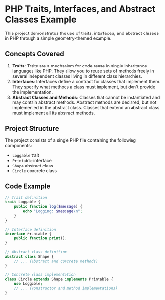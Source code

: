 # PHP Traits, Interfaces, and Abstract Classes Example

This project demonstrates the use of traits, interfaces, and abstract classes in PHP through a simple geometry-themed example.

## Concepts Covered

1. **Traits**: Traits are a mechanism for code reuse in single inheritance languages like PHP. They allow you to reuse sets of methods freely in several independent classes living in different class hierarchies.
2. **Interfaces**: Interfaces define a contract for classes that implement them. They specify what methods a class must implement, but don't provide the implementation.
3. **Abstract Classes and Methods**: Classes that cannot be instantiated and may contain abstract methods. Abstract methods are declared, but not implemented in the abstract class. Classes that extend an abstract class must implement all its abstract methods.



## Project Structure

The project consists of a single PHP file containing the following components:

- `Loggable` trait
- `Printable` interface
- `Shape` abstract class
- `Circle` concrete class

## Code Example

```php
// Trait definition
trait Loggable {
    public function log($message) {
        echo "Logging: $message\n";
    }
}

// Interface definition
interface Printable {
    public function print();
}

// Abstract class definition
abstract class Shape {
    // ... (abstract and concrete methods)
}

// Concrete class implementation
class Circle extends Shape implements Printable {
    use Loggable;
    // ... (constructor and method implementations)
}